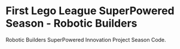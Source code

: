 # First Lego League SuperPowered Season - Robotic Builders
Robotic Builders SuperPowered Innovation Project Season Code.
